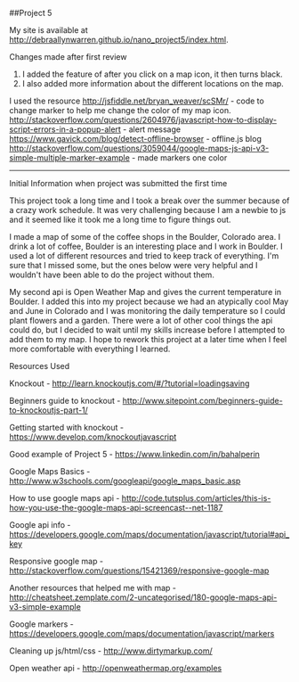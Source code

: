 ##Project 5

My site is available at http://debraallynwarren.github.io/nano_project5/index.html.

Changes made after first review
1. I added the feature of after you click on a map icon, it then turns black.
2. I also added more information about the different locations on the map.

I used the resource http://jsfiddle.net/bryan_weaver/scSMr/ - code to change marker to help me change the color of my map icon. 
http://stackoverflow.com/questions/2604976/javascript-how-to-display-script-errors-in-a-popup-alert - alert message
https://www.gavick.com/blog/detect-offline-browser - offline.js blog
http://stackoverflow.com/questions/3059044/google-maps-js-api-v3-simple-multiple-marker-example - made markers one color


**********
Initial Information when project was submitted the first time

This project took a long time and I took a break over the summer because of a crazy work schedule.  It was very challenging because I am a newbie to js and it seemed like it took me a long time to figure things out.  

I made a map of some of the coffee shops in the Boulder, Colorado area.  I drink a lot of coffee, Boulder is an interesting place and I work in Boulder.  I used a lot of different resources and tried to keep track of everything.  I'm sure that I missed some, but the ones below were very helpful and I wouldn't have been able to do the project without them.  

My second api is Open Weather Map and gives the current temperature in Boulder.  I added this into my project because we had an atypically cool May and June in Colorado and I was monitoring the daily temperature so I could plant flowers and a garden.  There were a lot of other cool things the api could do, but I decided to wait until my skills increase before I attempted to add them to my map.  I hope to rework this project at a later time when I feel more comfortable with everything I learned.  

Resources Used

Knockout - http://learn.knockoutjs.com/#/?tutorial=loadingsaving

Beginners guide to knockout - http://www.sitepoint.com/beginners-guide-to-knockoutjs-part-1/

Getting started with knockout - https://www.develop.com/knockoutjavascript

Good example of Project 5 - https://www.linkedin.com/in/bahalperin

Google Maps Basics - http://www.w3schools.com/googleapi/google_maps_basic.asp

How to use google maps api - http://code.tutsplus.com/articles/this-is-how-you-use-the-google-maps-api-screencast--net-1187

Google api info - https://developers.google.com/maps/documentation/javascript/tutorial#api_key

Responsive google map - http://stackoverflow.com/questions/15421369/responsive-google-map

Another resources that helped me with map - http://cheatsheet.zemplate.com/2-uncategorised/180-google-maps-api-v3-simple-example

Google markers - https://developers.google.com/maps/documentation/javascript/markers

Cleaning up js/html/css - http://www.dirtymarkup.com/

Open weather api - http://openweathermap.org/examples


